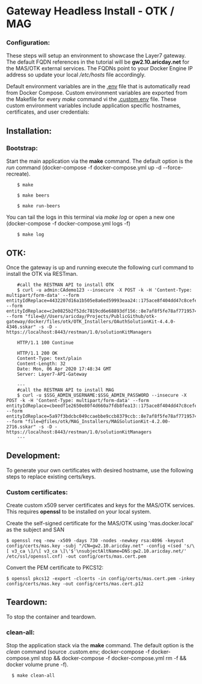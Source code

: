# Gateway Headless Install - OTK / MAG

### <a name="configuration"></a>Configuration:

These steps will setup an environment to showcase the Layer7 gateway. The default FQDN references in the tutorial will be **gw2.10.aricday.net**  for the MAS/OTK external services.  The FQDNs point to your Docker Engine IP address so update your local */etc/hosts* file accordingly.

Default environment variables are in the [.env](.env) file that is automatically read from Docker Compose. Custom environment variables are exported from the Makefile for every *make* command vi the [.custom.env](.custom.env) file. These custom environment variables include application specific hostnames, certificates, and user credentials:

## <a name="installation"></a>Installation:

### <a name="bootstrap"></a>Bootstrap: 

Start the main application via the **make** command. The default option is the *run* command (docker-compose -f docker-compose.yml up -d --force-recreate). 
```
    $ make
    
    $ make beers
    
    $ make run-beers
```

You can tail the logs in this terminal via *make log* or open a new one (docker-compose -f docker-compose.yml logs -f)
```
    $ make log
```

## <a name="OTK"></a>OTK:

Once the gateway is up and running execute the following curl command to install the OTK via RESTman.
```
    #call the RESTMAN API to install OTK
    $ curl -u admin:CAdemo123 --insecure -X POST -k -H 'Content-Type: multipart/form-data' --form entityIdReplace=4432207d16a1b505e8a6ed59993eaa24::175ace8f404dd47c8cefe0a762271542 --form entityIdReplace=c2e0825b2f52dc7819cd6e68893df156::8e7af8f5fe78af7719574812da0b3c8e --form "file=@//Users/aricday/Projects/PublicGithub/otk-gateway/docker/files/otk/OTK_Installers/OAuthSolutionKit-4.4.0-4346.sskar" -s -D - https://localhost:8443/restman/1.0/solutionKitManagers
    
    HTTP/1.1 100 Continue

    HTTP/1.1 200 OK
    Content-Type: text/plain
    Content-Length: 32
    Date: Mon, 06 Apr 2020 17:48:34 GMT
    Server: Layer7-API-Gateway
    
    ---
    #call the RESTMAN API to install MAG
    $ curl -u $SSG_ADMIN_USERNAME:$SSG_ADMIN_PASSWORD --insecure -X POST -k -H 'Content-Type: multipart/form-data' --form entityIdReplace=cbeedf1e2650e80f4d660a7fdb8fea13::175ace8f404dd47c8cefe0a762271543 --form entityIdReplace=5a97f3bdcbc049ccaebbe9ccb8379ccb::8e7af8f5fe78af7719574812da0b3c8e --form "file=@files/otk/MAG_Installers/MAGSolutionKit-4.2.00-2716.sskar" -s -D - https://localhost:8443/restman/1.0/solutionKitManagers
    ---
```

## <a name="development"></a>Development:

To generate your own certificates with desired hostname, use the following steps to replace existing certs/keys.

### Custom certificates:

Create custom x509 server certificates and keys for the MAS/OTK services. This requires **openssl** to be installed on your local system.

Create the self-signed certificate for the MAS/OTK using 'mas.docker.local' as the subject and SAN

	$ openssl req -new -x509 -days 730 -nodes -newkey rsa:4096 -keyout config/certs/mas.key -subj "/CN=gw2.10.aricday.net" -config <(sed 's/\[ v3_ca \]/\[ v3_ca \]\'$'\nsubjectAltName=DNS:gw2.10.aricday.net/' /etc/ssl/openssl.cnf) -out config/certs/mas.cert.pem

Convert the PEM certificate to PKCS12:

	$ openssl pkcs12 -export -clcerts -in config/certs/mas.cert.pem -inkey config/certs/mas.key -out config/certs/mas.cert.p12


## <a name="Teardown"></a>Teardown:

To stop the container and teardown.

### <a name="clean-all"></a>clean-all: 

Stop the application stack via the **make** command. The default option is the *clean* command (source .custom.env; docker-compose -f docker-compose.yml stop && docker-compose -f docker-compose.yml rm -f && docker volume prune -f). 

```
  $ make clean-all
```
